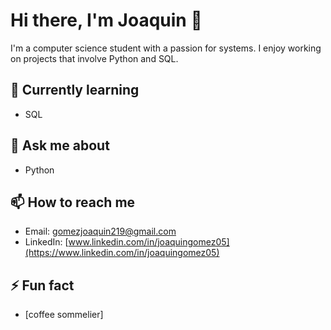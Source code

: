 # Hi there, I'm Joaquin 👋

I'm a computer science student with a passion for systems. I enjoy working on projects that involve Python and SQL.

## 🌱 Currently learning
- SQL

## 💬 Ask me about
- Python

## 📫 How to reach me
- Email: [gomezjoaquin219@gmail.com](mailto:gomezjoaquin219@gmail.com)
- LinkedIn: [www.linkedin.com/in/joaquingomez05](https://www.linkedin.com/in/joaquingomez05)

## ⚡ Fun fact
- [coffee sommelier]

